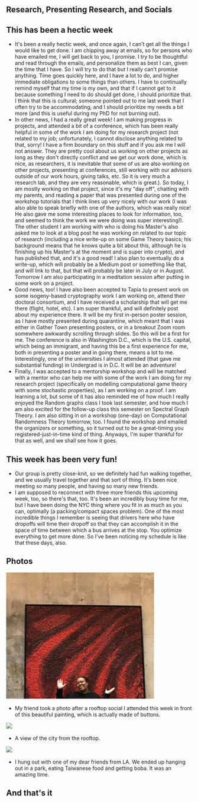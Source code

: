 ## Research, Presenting Research, and Socials

## This has been a hectic week
- It's been a really hectic week, and once again, I can't get all the things I would like to get done. I am chipping away at emails, so for persons
who have emailed me, I will get back to you, I promise. I try to be thoughtful and read through the emails, and personalize them as best I can, given
the time that I have. So I will try to do that but I really can't promise anything. Time goes quickly here, and I have a lot to do, and higher 
immediate obligations to some things than others.
I have to continually remind myself that my time is my own, and that if I cannot get to it
because something I need to do should get done, I should prioritize that. I think that this is cultural; someone pointed out to me last week
that I often try to be accommodating, and I should prioritize my needs a bit more (and this is useful during my PhD for not burning out).
- In other news, I had a really great week! I am making progress in projects, and attended a bit of a conference, which 
has been really helpful in some of the work I am doing for my research project (not related to my job; unfortunately, I cannot disclose anything related
to that, sorry! I have a firm boundary on this stuff and if you ask me I will not answer. They are 
pretty cool about us working on other projects as long as they don't directly conflict and we get our work done, which is nice, as researchers,
it is inevitable that some of us are also working on other projects, presenting at conferences, still working with our advisors outside of our work hours,  giving talks, etc. So it is very much a research
lab, and they are very reasonable, which is great.). So today, I am mostly working on that project, since it's my "day off", chatting with my parents, and reading a paper that was
presented during one of the workshop tutorials that I think lines up very nicely with our work (I was also able to speak briefly with one of the authors,
which was really nice! He also gave me some interesting places to look for information, too, and seemed to think the work we were doing
was super interesting!). The other student I am working with who is doing his Master's also
asked me to look at a blog post he was working on related to our topic of research (including a nice write-up on some 
Game Theory basics; his background means that he knows quite a bit about this, although he 
is finishing up his Master's at the moment and is super into crypto), and has published that, and it's a good read!
I also plan to eventually do a write-up, which will probably be a Medium post or something like that, and will link to that, but that will probably be
later in July or in August.
Tomorrow I am also participating in a meditation session after putting in some work on a
project.
- Good news, too! I have also been accepted to Tapia to present work on some isogeny-based cryptography work I am working on, attend their doctoral 
consortium, and I have received a scholarship that will get me there (flight, hotel, etc). I am super thankful, and will definitely post about my 
experience there. It will be my first in-person poster session, as I have mostly presented during quarantine, which meant that I was either in 
Gather Town presenting posters, or in a breakout Zoom room somewhere awkwardly scrolling through slides. So this will be a first for me.
The conference is also in Washington D.C., which is the U.S. capital, which being an immigrant, and having this be a first experience for me,
both in presenting a poster and in going there, means a lot to me. Interestingly, one of the universities I almost attended (that gave me 
substantial funding) in Undergrad is in D.C. It will be an adventure!
- Finally, I was accepted to a mentorship workshop and will be matched with a mentor who can help me with some of the work I am doing for my
research project (specifically on modelling computational game theory with some stochastic properties), as I am working on a proof. I am learning
a lot, but some of it has also reminded me of how much I really enjoyed the Random graphs class I took last semester, and how much I am also excited
for the follow-up class this semester on Spectral Graph Theory. I am also sitting in on a workshop (one-day) on Computational Randomness Theory tomorrow, too.
I found the workshop and emailed the organizers or something, so it turned out to be a great-timing you registered-just-in-time kind of thing. 
Anyways, I'm super thankful for that as well, and we shall see how it goes. 

## This week has been very fun!
- Our group is pretty close-knit, so we definitely had fun walking together, and we usually travel together and that sort of thing. It's been nice
meeting so many people, and having so many new friends.
- I am supposed to reconnect with three more friends this upcoming week, too, so there's that, too. It's been an incredibly busy time for me, but
I have been doing the NYC thing where you fit in as much as you can, optimally (a packing/compact spaces problem). One of the most incredible things
I remember is seeing that drivers here who have dropoffs will time their dropoff so that they can accomplish it in the space of time between which a
bus arrives at the stop. You optimize everything to get more done. So I've been noticing my schedule is like that these days, also.

## Photos
<img src="/images/weekfourrooftopnyc22/rooftop1.png" width="400">

- My friend took a photo after a rooftop social I attended this week in front of this beautiful painting, which is actually made of buttons.

<img src="/images/weekfourrooftopnyc22/rooftop2.png" width="400">

- A view of the city from the rooftop.

<img src="/images/weekfourrooftopnyc22/rooftop4.png" width="400">

- I hung out with one of my dear friends from LA. We ended up hanging out in a park, eating Taiwanese food and getting boba. It was an amazing time.

## And that's it
